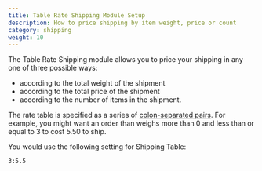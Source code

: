 ```yaml
---
title: Table Rate Shipping Module Setup 
description: How to price shipping by item weight, price or count
category: shipping 
weight: 10
---
```


The Table Rate Shipping module allows you to price your shipping in any one of three possible ways: 

- according to the total weight of the shipment
- according to the total price of the shipment
- according to the number of items in the shipment.

The rate table is specified as a series of [colon-separated pairs](/user/running/colon-separated-pairs/).   For example, you might want an order than weighs more than 0 and less than or equal to 3 to cost 5.50 to ship. 

You would use the following setting for Shipping Table: 
```
3:5.5
```

